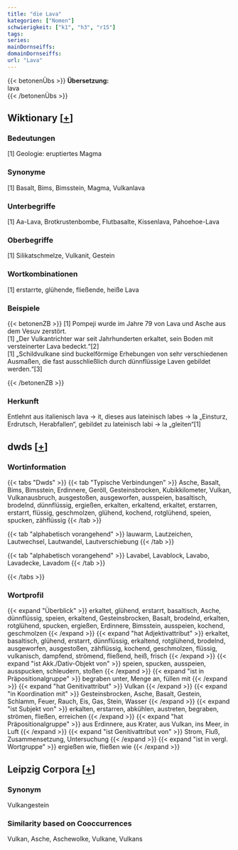 ```yaml
---
title: "die Lava"
kategorien: ["Nomen"]
schwierigkeit: ["k1", "h3", "r15"]
tags:
series:
mainDornseiffs:
domainDornseiffs:
url: "Lava"
---
```


{{< betonenÜbs >}}
**Übersetzung:**  
lava  
{{< /betonenÜbs >}}

## Wiktionary [[+](https://de.wiktionary.org/wiki/Lava)]

### Bedeutungen
[1] Geologie: eruptiertes Magma  

### Synonyme
[1] Basalt, Bims, Bimsstein, Magma, Vulkanlava  

### Unterbegriffe
[1] Aa-Lava, Brotkrustenbombe, Flutbasalte, Kissenlava, Pahoehoe-Lava  

### Oberbegriffe
[1] Silikatschmelze, Vulkanit, Gestein  

### Wortkombinationen
[1] erstarrte, glühende, fließende, heiße Lava  

### Beispiele
{{< betonenZB >}}
[1] Pompeji wurde im Jahre 79 von Lava und Asche aus dem Vesuv zerstört.  
[1] „Der Vulkantrichter war seit Jahrhunderten erkaltet, sein Boden mit versteinerter Lava bedeckt.“[2]  
[1] „Schildvulkane sind buckelförmige Erhebungen von sehr verschiedenen Ausmaßen, die fast ausschließlich durch dünnflüssige Laven gebildet werden.“[3]  

{{< /betonenZB >}}
### Herkunft
Entlehnt aus italienisch lava → it, dieses aus lateinisch labes → la „Einsturz, Erdrutsch, Herabfallen“, gebildet zu lateinisch labi → la „gleiten“[1]  



## dwds [[+](https://www.dwds.de/wb/Lava)]

### Wortinformation
{{< tabs "Dwds" >}}
{{< tab "Typische Verbindungen" >}}
Asche, Basalt, Bims, Bimsstein, Erdinnere, Geröll, Gesteinsbrocken, Kubikkilometer, Vulkan, Vulkanausbruch, ausgestoßen, ausgeworfen, ausspeien, basaltisch, brodelnd, dünnflüssig, ergießen, erkalten, erkaltend, erkaltet, erstarren, erstarrt, flüssig, geschmolzen, glühend, kochend, rotglühend, speien, spucken, zähflüssig
{{< /tab >}}

{{< tab "alphabetisch vorangehend" >}}
lauwarm, Lautzeichen, Lautwechsel, Lautwandel, Lautverschiebung
{{< /tab >}}

{{< tab "alphabetisch vorangehend" >}}
Lavabel, Lavablock, Lavabo, Lavadecke, Lavadom
{{< /tab >}}

{{< /tabs >}}

### Wortprofil
{{< expand "Überblick" >}} erkaltet, glühend, erstarrt, basaltisch, Asche, dünnflüssig, speien, erkaltend, Gesteinsbrocken, Basalt, brodelnd, erkalten, rotglühend, spucken, ergießen, Erdinnere, Bimsstein, ausspeien, kochend, geschmolzen {{< /expand >}}
{{< expand "hat Adjektivattribut" >}} erkaltet, basaltisch, glühend, erstarrt, dünnflüssig, erkaltend, rotglühend, brodelnd, ausgeworfen, ausgestoßen, zähflüssig, kochend, geschmolzen, flüssig, vulkanisch, dampfend, strömend, fließend, heiß, frisch {{< /expand >}}
{{< expand "ist Akk./Dativ-Objekt von" >}} speien, spucken, ausspeien, ausspucken, schleudern, stoßen {{< /expand >}}
{{< expand "ist in Präpositionalgruppe" >}} begraben unter, Menge an, füllen mit {{< /expand >}}
{{< expand "hat Genitivattribut" >}} Vulkan {{< /expand >}}
{{< expand "in Koordination mit" >}} Gesteinsbrocken, Asche, Basalt, Gestein, Schlamm, Feuer, Rauch, Eis, Gas, Stein, Wasser {{< /expand >}}
{{< expand "ist Subjekt von" >}} erkalten, erstarren, abkühlen, austreten, begraben, strömen, fließen, erreichen {{< /expand >}}
{{< expand "hat Präpositionalgruppe" >}} aus Erdinnere, aus Krater, aus Vulkan, ins Meer, in Luft {{< /expand >}}
{{< expand "ist Genitivattribut von" >}} Strom, Fluß, Zusammensetzung, Untersuchung {{< /expand >}}
{{< expand "ist in vergl. Wortgruppe" >}} ergießen wie, fließen wie {{< /expand >}}

## Leipzig Corpora [[+](https://corpora.uni-leipzig.de/en/res?word=Lava&corpusId=deu_newscrawl-public_2018)]


### Synonym
Vulkangestein


### Similarity based on Cooccurrences
Vulkan, Asche, Aschewolke, Vulkane, Vulkans

